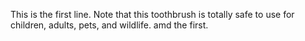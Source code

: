 This is the first line.
Note that this toothbrush is totally safe to use for children, adults, pets, and wildlife.
amd the first.

